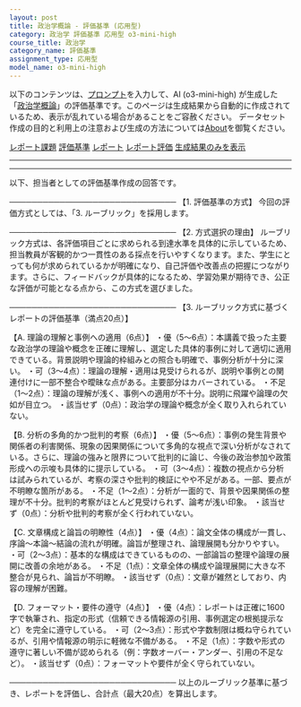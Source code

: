 ```yaml
---
layout: post
title: 政治学概論 - 評価基準 (応用型)
category: 政治学 評価基準 応用型 o3-mini-high
course_title: 政治学
category_name: 評価基準
assignment_type: 応用型
model_name: o3-mini-high
---
```


以下のコンテンツは、[プロンプト](https://github.com/takedatoshiyuki/synthetic_assignments/tree/main/generated/政治学/o3-mini-high/prompt_評価基準-応用型.md)を入力して、AI (o3-mini-high) が生成した「[政治学概論](/contents/政治学/)」の評価基準です。このページは生成結果から自動的に作成されているため、表示が乱れている場合があることをご容赦ください。
データセット作成の目的と利用上の注意および生成の方法については[About](/About)を御覧ください。

[レポート課題](../レポート課題-応用型)
[評価基準](../評価基準-応用型)
[レポート](../レポート-応用型)
[レポート評価](../レポート評価-応用型)
[生成結果のみを表示](https://github.com/takedatoshiyuki/synthetic_assignments/tree/main/generated/政治学/o3-mini-high/評価基準-応用型.md)
  

***
***
  
以下、担当者としての評価基準作成の回答です。

──────────────────────────────
【1. 評価基準の方式】
今回の評価方式としては、「3. ルーブリック」を採用します。

──────────────────────────────
【2. 方式選択の理由】
ルーブリック方式は、各評価項目ごとに求められる到達水準を具体的に示しているため、担当教員が客観的かつ一貫性のある採点を行いやすくなります。また、学生にとっても何が求められているかが明確になり、自己評価や改善点の把握につながります。さらに、フィードバックが具体的になるため、学習効果が期待でき、公正な評価が可能となる点から、この方式を選びました。

──────────────────────────────
【3. ルーブリック方式に基づくレポートの評価基準（満点20点）】

【A. 理論の理解と事例への適用（6点）】
・優（5～6点）：本講義で扱った主要な政治学の理論や概念を正確に理解し、選定した具体的事例に対して適切に適用できている。背景説明や理論的枠組みとの照合も明確で、事例分析が十分に深い。
・可（3～4点）：理論の理解・適用は見受けられるが、説明や事例との関連付けに一部不整合や曖昧な点がある。主要部分はカバーされている。
・不足（1～2点）：理論の理解が浅く、事例への適用が不十分。説明に飛躍や論理の欠如が目立つ。
・該当せず（0点）：政治学の理論や概念が全く取り入れられていない。

【B. 分析の多角的かつ批判的考察（6点）】
・優（5～6点）：事例の発生背景や関係者の利害関係、現象の因果関係について多角的な視点で深い分析がなされている。さらに、理論の強みと限界について批判的に論じ、今後の政治参加や政策形成への示唆も具体的に提示している。
・可（3～4点）：複数の視点から分析は試みられているが、考察の深さや批判的検証にやや不足がある。一部、要点が不明瞭な箇所がある。
・不足（1～2点）：分析が一面的で、背景や因果関係の整理が不十分。批判的考察がほとんど見受けられず、論考が浅い印象。
・該当せず（0点）：分析や批判的考察が全く行われていない。

【C. 文章構成と論旨の明瞭性（4点）】
・優（4点）：論文全体の構成が一貫し、序論～本論～結論の流れが明確。論旨が整理され、論理展開も分かりやすい。
・可（2～3点）：基本的な構成はできているものの、一部論旨の整理や論理の展開に改善の余地がある。
・不足（1点）：文章全体の構成や論理展開に大きな不整合が見られ、論旨が不明瞭。
・該当せず（0点）：文章が雑然としており、内容の理解が困難。

【D. フォーマット・要件の遵守（4点）】
・優（4点）：レポートは正確に1600字で執筆され、指定の形式（信頼できる情報源の引用、事例選定の根拠提示など）を完全に遵守している。
・可（2～3点）：形式や字数制限は概ね守られているが、引用や情報源の明示に軽微な不備がある。
・不足（1点）：字数や形式の遵守に著しい不備が認められる（例：字数オーバー・アンダー、引用の不足など）。
・該当せず（0点）：フォーマットや要件が全く守られていない。

──────────────────────────────
以上のルーブリック基準に基づき、レポートを評価し、合計点（最大20点）を算出します。
